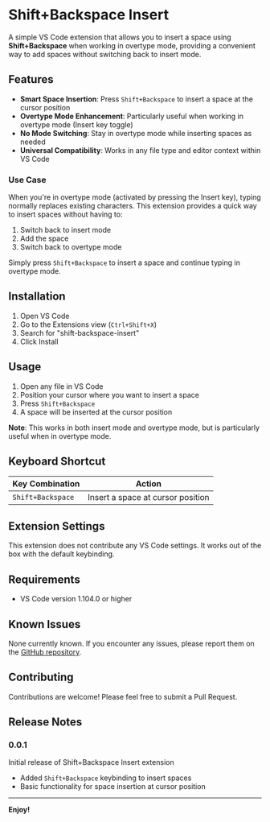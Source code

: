 # Shift+Backspace Insert

A simple VS Code extension that allows you to insert a space using **Shift+Backspace** when working in overtype mode, providing a convenient way to add spaces without switching back to insert mode.

## Features

- **Smart Space Insertion**: Press `Shift+Backspace` to insert a space at the cursor position
- **Overtype Mode Enhancement**: Particularly useful when working in overtype mode (Insert key toggle)
- **No Mode Switching**: Stay in overtype mode while inserting spaces as needed
- **Universal Compatibility**: Works in any file type and editor context within VS Code

### Use Case

When you're in overtype mode (activated by pressing the Insert key), typing normally replaces existing characters. This extension provides a quick way to insert spaces without having to:

1. Switch back to insert mode
2. Add the space
3. Switch back to overtype mode

Simply press `Shift+Backspace` to insert a space and continue typing in overtype mode.

## Installation

1. Open VS Code
2. Go to the Extensions view (`Ctrl+Shift+X`)
3. Search for "shift-backspace-insert"
4. Click Install

## Usage

1. Open any file in VS Code
2. Position your cursor where you want to insert a space
3. Press `Shift+Backspace`
4. A space will be inserted at the cursor position

**Note**: This works in both insert mode and overtype mode, but is particularly useful when in overtype mode.

## Keyboard Shortcut

| Key Combination | Action |
|-----------------|--------|
| `Shift+Backspace` | Insert a space at cursor position |

## Extension Settings

This extension does not contribute any VS Code settings. It works out of the box with the default keybinding.

## Requirements

- VS Code version 1.104.0 or higher

## Known Issues

None currently known. If you encounter any issues, please report them on the [GitHub repository](https://github.com/your-username/shift-backspace-insert/issues).

## Contributing

Contributions are welcome! Please feel free to submit a Pull Request.

## Release Notes

### 0.0.1

Initial release of Shift+Backspace Insert extension

- Added `Shift+Backspace` keybinding to insert spaces
- Basic functionality for space insertion at cursor position

---

**Enjoy!**
